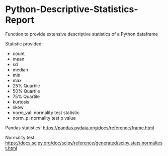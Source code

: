 # Python-Descriptive-Statistics-Report
Function to provide extensive descriptive statistics of a Python dataframe

Statistic provided:

* count
* mean
* sd
* median
* min
* max
* 25% Quartile
* 50% Quartile
* 75% Quartile
* kurtosis
* skew
* norm_val: normality test statistic
* norm_p: normality test p value

Pandas statistics: https://pandas.pydata.org/docs/reference/frame.html

Normality test: https://docs.scipy.org/doc/scipy/reference/generated/scipy.stats.normaltest.html
